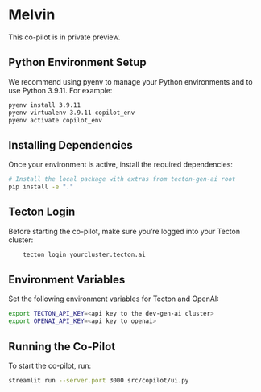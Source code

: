 # Melvin

This co-pilot is in private preview.

## Python Environment Setup
We recommend using pyenv to manage your Python environments and to use Python 3.9.11. For example:

```bash
pyenv install 3.9.11
pyenv virtualenv 3.9.11 copilot_env
pyenv activate copilot_env
```

## Installing Dependencies
Once your environment is active, install the required dependencies:

```bash
# Install the local package with extras from tecton-gen-ai root
pip install -e "."
```

## Tecton Login
Before starting the co-pilot, make sure you’re logged into your Tecton cluster:
```bash
    tecton login yourcluster.tecton.ai
```

## Environment Variables
Set the following environment variables for Tecton and OpenAI:
```bash
export TECTON_API_KEY=<api key to the dev-gen-ai cluster>
export OPENAI_API_KEY=<api key to openai>
```

## Running the Co-Pilot
To start the co-pilot, run:

```bash
streamlit run --server.port 3000 src/copilot/ui.py
```


